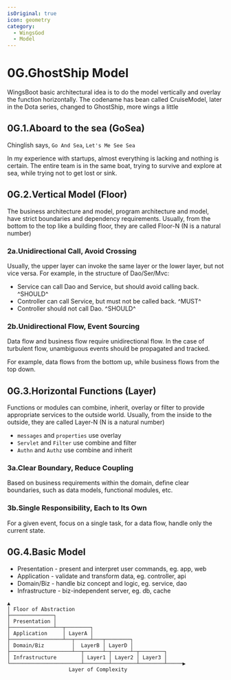 ```yaml
---
isOriginal: true
icon: geometry
category:
  - WingsGod
  - Model
---
```


# 0G.GhostShip Model

WingsBoot basic architectural idea is to do the model vertically and
overlay the function horizontally. The codename has bean called CruiseModel,
later in the Dota series, changed to GhostShip, more wings a little

## 0G.1.Aboard to the sea (GoSea)

Chinglish says, `Go And Sea`, `Let's Me See Sea`

In my experience with startups, almost everything is lacking and nothing is certain.
The entire team is in the same boat, trying to survive and explore at sea, while trying not to get lost or sink.

## 0G.2.Vertical Model (Floor)

The business architecture and model, program architecture and model, have strict boundaries and dependency requirements.
Usually, from the bottom to the top like a building floor, they are called Floor-N (N is a natural number)

### 2a.Unidirectional Call, Avoid Crossing

Usually, the upper layer can invoke the same layer or the lower layer, but not vice versa. For example,
in the structure of Dao/Ser/Mvc:

* Service can call Dao and Service, but should avoid calling back. ^SHOULD^
* Controller can call Service, but must not be called back. ^MUST^
* Controller should not call Dao. ^SHOULD^

### 2b.Unidirectional Flow, Event Sourcing

Data flow and business flow require unidirectional flow. In the case of turbulent flow,
unambiguous events should be propagated and tracked.

For example, data flows from the bottom up, while business flows from the top down.

## 0G.3.Horizontal Functions (Layer)

Functions or modules can combine, inherit, overlay or filter to provide appropriate services to the outside world.
Usually, from the inside to the outside, they are called Layer-N (N is a natural number)

* `messages` and `properties` use overlay
* `Servlet` and `Filter` use combine and filter
* `Authn` and `Authz` use combine and inherit

### 3a.Clear Boundary, Reduce Coupling

Based on business requirements within the domain, define clear boundaries,
such as data models, functional modules, etc.

### 3b.Single Responsibility, Each to Its Own

For a given event, focus on a single task,
for a data flow, handle only the current state.

## 0G.4.Basic Model

* Presentation - present and interpret user commands, eg. app, web
* Application - validate and transform data, eg. controller, api
* Domain/Biz - handle biz concept and logic, eg. service, dao
* Infrastructure - biz-independent server, eg. db, cache

```text
▲ 
│ Floor of Abstraction
├──────────────┐
│ Presentation │
├──────────────┴──┬────────┐
│ Application     │ LayerA │
├─────────────────┴──┬─────┴───┬────────┐
│ Domain/Biz         │  LayerB │ LayerD │
├────────────────────┴──┬──────┴─┬──────┴─┬────────┐
│ Infrastructure        │ Layer1 │ Layer2 │ Layer3 │
└───────────────────────┴────────┴────────┴────────┴─────▶
                    Layer of Complexity
```
